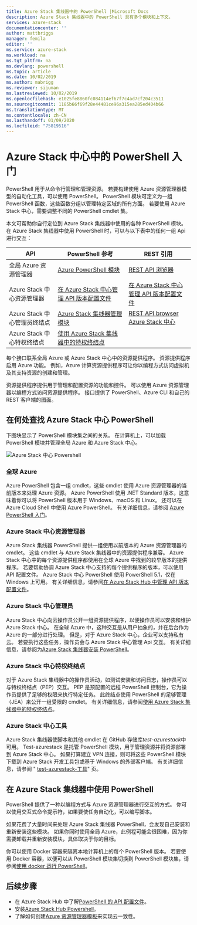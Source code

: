 ```yaml
---
title: Azure Stack 集线器中的 PowerShell |Microsoft Docs
description: Azure Stack 集线器中的 PowerShell 具有多个模块和上下文。
services: azure-stack
documentationcenter: ''
author: mattbriggs
manager: femila
editor: ''
ms.service: azure-stack
ms.workload: na
ms.tgt_pltfrm: na
ms.devlang: powershell
ms.topic: article
ms.date: 10/02/2019
ms.author: mabrigg
ms.reviewer: sijuman
ms.lastreviewed: 10/02/2019
ms.openlocfilehash: e1025fe8860fc084114ef67f7c4ad7cf204c3511
ms.sourcegitcommit: 1185b66f69f28e44481ce96a315ea285ed404b66
ms.translationtype: MT
ms.contentlocale: zh-CN
ms.lasthandoff: 01/09/2020
ms.locfileid: "75819516"
---
```

# <a name="get-started-with-powershell-in-azure-stack-hub"></a>Azure Stack 中心中的 PowerShell 入门

PowerShell 用于从命令行管理和管理资源。 若要构建使用 Azure 资源管理器模型的自动化工具，可以使用 PowerShell。 PowerShell 模块可定义为一组 PowerShell 函数，这些函数分组以管理特定区域的所有方面。 若要使用 Azure Stack 中心，需要调整不同的 PowerShell cmdlet 集。

本文可帮助你自行定位到 Azure Stack 集线器中使用的各种 PowerShell 模块。 在 Azure Stack 集线器中使用 PowerShell 时，可以与以下表中的任何一组 Api 进行交互：

| API | PowerShell 参考 | REST 引用 |
| --- | --- | --- |
| 全局 Azure 资源管理器 | [Azure PowerShell 模块](https://github.com/Azure/azure-powershell/blob/master/documentation/azure-powershell-modules.md) | [REST API 浏览器](https://docs.microsoft.com/rest/api/) |
| Azure Stack 中心资源管理器 | [在 Azure Stack 中心管理 API 版本配置文件](azure-stack-version-profiles.md) | [在 Azure Stack 中心管理 API 版本配置文件](azure-stack-version-profiles.md) |
| Azure Stack 中心管理员终结点 | [Azure Stack 集线器管理模块](https://docs.microsoft.com/powershell/azure/azure-stack/overview) | [REST API browser Azure Stack 中心](https://docs.microsoft.com/rest/api/?term=Azure%20Azure%20Stack%20Admin) |
| Azure Stack 中心特权终结点 | [使用 Azure Stack 集线器中的特权终结点](../operator/azure-stack-privileged-endpoint.md) | |

每个接口联系全局 Azure 或 Azure Stack 中心中的资源提供程序。 资源提供程序启用 Azure 功能。 例如，Azure 计算资源提供程序可让你以编程方式访问虚拟机及其支持资源的创建和管理。

资源提供程序提供用于管理和配置资源的功能和控件。 可以使用 Azure 资源管理器以编程方式访问资源提供程序。 接口提供了 PowerShell、Azure CLI 和自己的 REST 客户端的图面。

## <a name="where-to-find-azure-stack-hub-powershell"></a>在何处查找 Azure Stack 中心 PowerShell

下图块显示了 PowerShell 模块集之间的关系。 在计算机上，可以加载 PowerShell 模块并管理全局 Azure 和 Azure Stack 中心。

![Azure Stack 中心 Powershell](media/azure-stack-powershell-overview/Azure-Stack-PowerShell.png)

### <a name="global-azure"></a>全球 Azure

Azure PowerShell 包含一组 cmdlet，这些 cmdlet 使用 Azure 资源管理器的当前版本来处理 Azure 资源。 Azure PowerShell 使用 .NET Standard 版本，这意味着你可以将 PowerShell 版本用于 Windows、macOS 和 Linux。 还可以在 Azure Cloud Shell 中使用 Azure PowerShell。 有关详细信息，请参阅 [Azure PowerShell 入门](https://docs.microsoft.com/powershell/azure/get-started-azureps)。

### <a name="azure-stack-hub-resource-manager"></a>Azure Stack 中心资源管理器

Azure Stack 集线器 PowerShell 提供一组使用以前版本的 Azure 资源管理器的 cmdlet。 这些 cmdlet 与 Azure Stack 集线器中的资源提供程序兼容。 Azure Stack 中心中的每个资源提供程序都使用在全球 Azure 中找到的较早版本的提供程序。 若要帮助协调 Azure Stack 中心支持的每个提供程序的版本，可以使用 API 配置文件。 Azure Stack 中心 PowerShell 使用 PowerShell 5.1，仅在 Windows 上可用。 有关详细信息，请参阅[在 Azure Stack Hub 中管理 API 版本配置文件](azure-stack-version-profiles.md)。

### <a name="azure-stack-hub-administrator"></a>Azure Stack 中心管理员

Azure Stack 中心向云操作员公开一组资源提供程序，以便操作员可以安装和维护 Azure Stack 中心。 在全球 Azure 中，这种交互是从用户抽象的，并在后台作为 Azure 的一部分进行处理。 但是，对于 Azure Stack 中心，企业可以支持私有云。 若要执行这些任务，操作员会与 Azure Stack 中心管理 Api 交互。 有关详细信息，请参阅为[Azure Stack 集线器安装 PowerShell](../operator/azure-stack-powershell-install.md)。

### <a name="azure-stack-hub-privileged-endpoint"></a>Azure Stack 中心特权终结点

对于 Azure Stack 集线器中的操作员活动，如测试安装和访问日志，操作员可以与特权终结点（PEP）交互。 PEP 是预配置的远程 PowerShell 控制台，它为操作员提供了足够的权限来执行特定任务。 此终结点使用 PowerShell 的足够管理（JEA）来公开一组受限的 cmdlet。 有关详细信息，请参阅[使用 Azure Stack 集线器中的特权终结点](../operator/azure-stack-privileged-endpoint.md)。

### <a name="azure-stack-hub-tools"></a>Azure Stack 中心工具

Azure Stack 集线器使脚本和其他 cmdlet 在 GitHub 存储库*test-azurestack*中可用。 Test-azurestack 是托管 PowerShell 模块，用于管理资源并将资源部署到 Azure Stack 中心。 如果打算建立 VPN 连接，则可将这些 PowerShell 模块下载到 Azure Stack 开发工具包或基于 Windows 的外部客户端。 有关详细信息，请参阅 " [test-azurestack-工具](https://github.com/Azure/AzureStack-Tools)" 页。

## <a name="work-with-powershell-in-azure-stack-hub"></a>在 Azure Stack 集线器中使用 PowerShell

PowerShell 提供了一种以编程方式与 Azure 资源管理器进行交互的方式。 你可以使用交互式命令提示符，如果要使任务自动化，可以编写脚本。

如果花费了大量时间来处理 Azure Stack 集线器 PowerShell，会发现自己安装和重新安装这些模块。 如果你同时使用全局 Azure，此例程可能会很困难，因为你需要卸载并重新安装模块，具体取决于你的目标。 

你可以使用 Docker 容器来隔离本地计算机上的每个 PowerShell 版本。 若要使用 Docker 容器，以便可以从 PowerShell 模块集切换到 PowerShell 模块集，请参阅[使用 docker 运行 PowerShell](azure-stack-powershell-user-docker.md)。


## <a name="next-steps"></a>后续步骤

- 在 Azure Stack Hub 中了解[PowerShell 的 API 配置文件](azure-stack-version-profiles.md)。
- 安装[Azure Stack Hub Powershell](../operator/azure-stack-powershell-install.md)。
- 了解如何创建[Azure 资源管理器模板](azure-stack-develop-templates.md)来实现云一致性。
